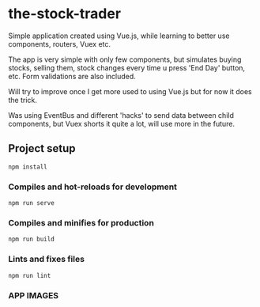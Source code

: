 # the-stock-trader

Simple application created using Vue.js, while learning to better use components, routers, Vuex etc.  

The app is very simple with only few components, but simulates buying stocks, selling them, stock changes every time u press 'End Day' button, etc. Form validations are also included. 

Will try to improve once I get more used to using Vue.js but for now it does the trick.

Was using EventBus and different 'hacks' to send data between child components, but Vuex shorts it quite a lot, will use more in the future. 


## Project setup
```
npm install
```

### Compiles and hot-reloads for development
```
npm run serve
```

### Compiles and minifies for production
```
npm run build
```

### Lints and fixes files
```
npm run lint
```

### APP IMAGES 
